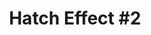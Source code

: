 ---
portfolio: hatch
title:  "Hatch Effect #2"
description: "Bo and Phil arrive at the mine in time for a startling discovery. The Bright Creek miners face peril of prehistoric proportions. Word of these phenomena spreads."
imgSrc: "../images/v3/hatch/hatch-2.jpg"
amzlink: "https://www.amazon.com/gp/product/B09L2KFYTY"
layout: port-v-hatch
set: hatch
---